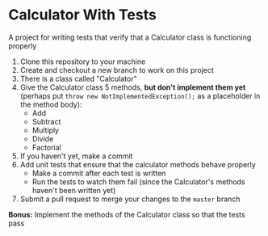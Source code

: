 # Calculator With Tests
A project for writing tests that verify that a Calculator class is functioning properly

1. Clone this repository to your machine
2. Create and checkout a new branch to work on this project
3. There is a class called "Calculator"
4. Give the Calculator class 5 methods, **but don't implement them yet** (perhaps put `throw new NotImplementedException();` as a placeholder in the method body):
    - Add
    - Subtract
    - Multiply
    - Divide
    - Factorial
5. If you haven't yet, make a commit
6. Add unit tests that ensure that the calculator methods behave properly
    - Make a commit after each test is written
    - Run the tests to watch them fail (since the Calculator's methods haven't been written yet)
7. Submit a pull request to merge your changes to the `master` branch

**Bonus:** Implement the methods of the Calculator class so that the tests pass
